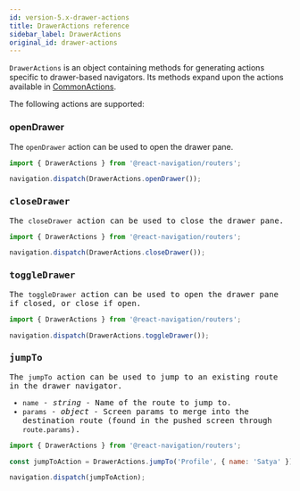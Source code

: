 ```yaml
---
id: version-5.x-drawer-actions
title: DrawerActions reference
sidebar_label: DrawerActions
original_id: drawer-actions
---
```


`DrawerActions` is an object containing methods for generating actions specific to drawer-based navigators. Its methods expand upon the actions available in [CommonActions](navigation-actions.html).

The following actions are supported:

### openDrawer

The `openDrawer` action can be used to open the drawer pane.

<samp id="drawer-actions">

```js
import { DrawerActions } from '@react-navigation/routers';

navigation.dispatch(DrawerActions.openDrawer());
```

### closeDrawer

The `closeDrawer` action can be used to close the drawer pane.

<samp id="drawer-actions">

```js
import { DrawerActions } from '@react-navigation/routers';

navigation.dispatch(DrawerActions.closeDrawer());
```

### toggleDrawer

The `toggleDrawer` action can be used to open the drawer pane if closed, or close if open.

<samp id="drawer-actions">

```js
import { DrawerActions } from '@react-navigation/routers';

navigation.dispatch(DrawerActions.toggleDrawer());
```

### jumpTo

The `jumpTo` action can be used to jump to an existing route in the drawer navigator.

- `name` - _string_ - Name of the route to jump to.
- `params` - _object_ - Screen params to merge into the destination route (found in the pushed screen through `route.params`).

<samp id="drawer-actions">

```js
import { DrawerActions } from '@react-navigation/routers';

const jumpToAction = DrawerActions.jumpTo('Profile', { name: 'Satya' });

navigation.dispatch(jumpToAction);
```
